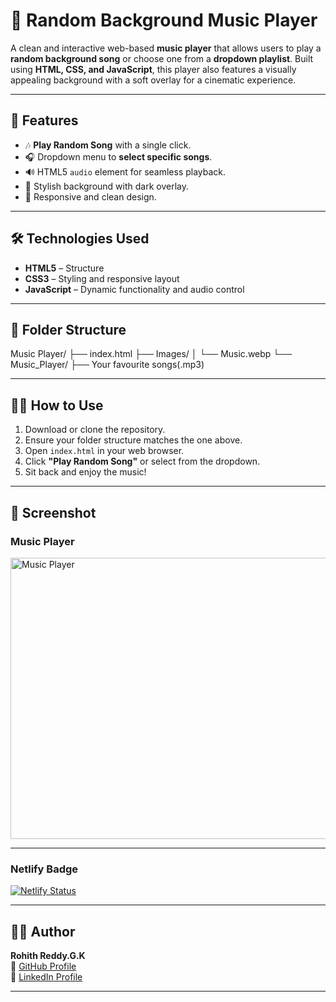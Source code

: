# 🎵 Random Background Music Player

A clean and interactive web-based **music player** that allows users to play a **random background song** or choose one from a **dropdown playlist**. Built using **HTML, CSS, and JavaScript**, this player also features a visually appealing background with a soft overlay for a cinematic experience.

---

## 🚀 Features

- 🎶 **Play Random Song** with a single click.
- 🎧 Dropdown menu to **select specific songs**.
- 🔊 HTML5 `audio` element for seamless playback.
- 🌆 Stylish background with dark overlay.
- 📱 Responsive and clean design.

---

## 🛠️ Technologies Used

- **HTML5** – Structure
- **CSS3** – Styling and responsive layout
- **JavaScript** – Dynamic functionality and audio control

---

## 📂 Folder Structure

Music Player/
├── index.html
├── Images/
│ └── Music.webp
└── Music_Player/
├── Your favourite songs(.mp3)

---

## 🧑‍💻 How to Use

1. Download or clone the repository.
2. Ensure your folder structure matches the one above.
3. Open `index.html` in your web browser.
4. Click **"Play Random Song"** or select from the dropdown.
5. Sit back and enjoy the music!

---

## 📸 Screenshot

### Music Player
<img src="https://github.com/user-attachments/assets/a7a54c25-c9f0-4f84-8473-608155fbc138" alt="Music Player" width="800" height="450"/>

---

### Netlify Badge
[![Netlify Status](https://api.netlify.com/api/v1/badges/e36aaec9-7b9f-45ad-99b8-268f4be746ec/deploy-status)](https://app.netlify.com/projects/random-background-music-player/deploys)

---

## 🙋‍♂️ Author

**Rohith Reddy.G.K**  
🔗 [GitHub Profile](https://github.com/RohithReddyGK)  
🔗 [LinkedIn Profile](https://www.linkedin.com/in/rohithreddygk)

---



